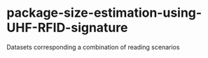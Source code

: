 # package-size-estimation-using-UHF-RFID-signature
Datasets corresponding a combination of reading scenarios
